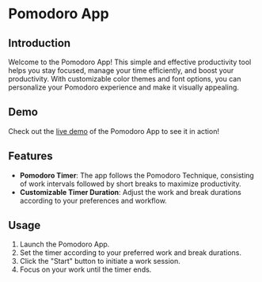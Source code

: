 # Pomodoro App

## Introduction

Welcome to the Pomodoro App! This simple and effective productivity tool helps you stay focused, manage your time efficiently, and boost your productivity. With customizable color themes and font options, you can personalize your Pomodoro experience and make it visually appealing.


## Demo

Check out the [live demo](https://zffvn.github.io/Pomodoro/) of the Pomodoro App to see it in action!


## Features

- **Pomodoro Timer**: The app follows the Pomodoro Technique, consisting of work intervals followed by short breaks to maximize productivity.
- **Customizable Timer Duration**: Adjust the work and break durations according to your preferences and workflow.


## Usage

1. Launch the Pomodoro App.
2. Set the timer according to your preferred work and break durations.
3. Click the "Start" button to initiate a work session.
4. Focus on your work until the timer ends.
